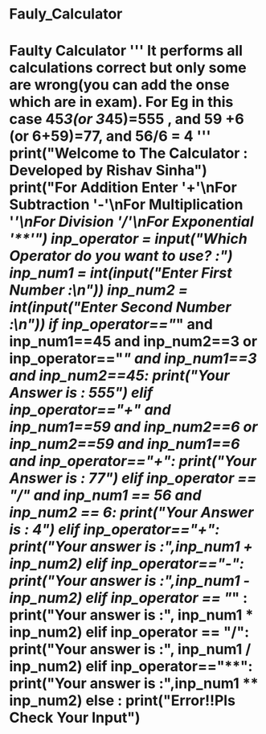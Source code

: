 # Fauly_Calculator
# Faulty Calculator ''' It performs all calculations correct but only some are wrong(you can add the onse which are in exam). For Eg in this case 45*3(or 3*45)=555 , and 59 +6 (or 6+59)=77, and 56/6 = 4 ''' print("Welcome to The Calculator : Developed by Rishav Sinha") print("For Addition Enter '+'\nFor Subtraction '-'\nFor Multiplication '*'\nFor Division '/'\nFor Exponential '**'") inp_operator = input("Which Operator do you want to use? :") inp_num1 = int(input("Enter First Number :\n")) inp_num2 = int(input("Enter Second Number :\n"))  if inp_operator=="*" and inp_num1==45 and inp_num2==3 or inp_operator=="*" and inp_num1==3 and inp_num2==45:     print("Your Answer is : 555")  elif inp_operator=="+" and inp_num1==59 and inp_num2==6 or inp_num2==59 and inp_num1==6 and inp_operator=="+":     print("Your Answer is : 77")  elif inp_operator == "/" and inp_num1 == 56 and inp_num2 == 6:     print("Your Answer is : 4")  elif inp_operator=="+":     print("Your answer is :",inp_num1 + inp_num2)  elif inp_operator=="-":     print("Your answer is :",inp_num1 - inp_num2)  elif inp_operator == "*" :         print("Your answer is :", inp_num1 * inp_num2)  elif inp_operator == "/":             print("Your answer is :", inp_num1 / inp_num2)  elif inp_operator=="**":     print("Your answer is :",inp_num1 ** inp_num2)  else :     print("Error!!Pls Check Your Input")          
